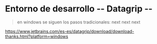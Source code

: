 # Entorno de desarrollo -- Datagrip --

> en windows se siguen los pasos tradicionales: next next next

https://www.jetbrains.com/es-es/datagrip/download/download-thanks.html?platform=windows